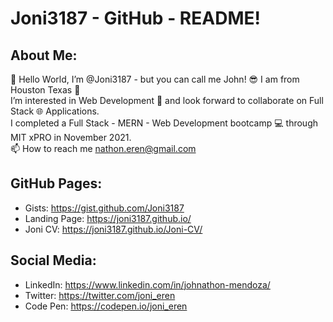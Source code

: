 # Joni3187 - GitHub - README!

## About Me:
 👋 Hello World, I’m @Joni3187 - but you can call me John! 😎 I am from Houston Texas 🤠 
 <br>
 I’m interested in Web Development 👀 and look forward to collaborate on Full Stack 🌐 Applications.
 <br>
 I completed a Full Stack - MERN - Web Development bootcamp 💻 through MIT xPRO in November 2021.
 <br>
 📫 How to reach me nathon.eren@gmail.com

## GitHub Pages:
- Gists: https://gist.github.com/Joni3187
- Landing Page: https://joni3187.github.io/
- Joni CV: https://joni3187.github.io/Joni-CV/

## Social Media:
- LinkedIn: https://www.linkedin.com/in/johnathon-mendoza/
- Twitter: https://twitter.com/joni_eren
- Code Pen: https://codepen.io/joni_eren



<!-- Joni3187/Joni3187 is a ✨ special ✨ repository because its `README.md` (this file) appears on your GitHub profile. You can click the Preview link to take a look at your changes. -->
